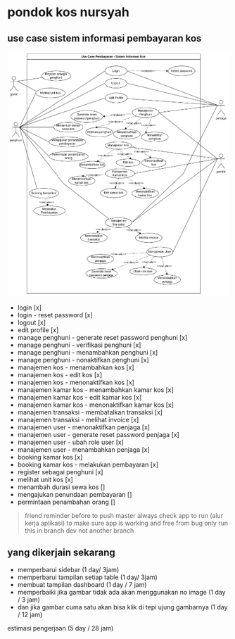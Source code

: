 # pondok kos nursyah


## use case sistem informasi pembayaran kos
![image](/public/use-case.drawio.png)

- login [x]
- login - reset password [x]
- logout [x]
- edit profile [x]
- manage penghuni - generate reset password penghuni [x]
- manage penghuni - verifikasi penghuni [x]
- manage penghuni - menambahkan penghuni [x]
- manage penghuni - nonaktifkan penghuni [x]
- manajemen kos - menambahkan kos [x]
- manajemen kos - edit kos [x]
- manajemen kos - menonaktifkan kos [x]
- manajemen kamar kos - menambahkan kamar kos [x]
- manajemen kamar kos - edit kamar kos [x]
- manajemen kamar kos - menonaktifkan kamar kos [x]
- manajemen transaksi - membatalkan transaksi [x]
- manajemen transaksi - melihat invoice [x]
- manajemen user - menonaktifkan penjaga [x]
- manajemen user - generate reset password penjaga [x]
- manajemen user - ubah role user [x]
- manajemen user - menambahkan penjaga [x]
- booking kamar kos [x]
- booking kamar kos - melakukan pembayaran [x]
- register sebagai penghuni [x]
- melihat unit kos [x]
- menambah durasi sewa kos []
- mengajukan penundaan pembayaran []
- permintaan penambahan orang []



> friend reminder 
> before to push master always check app to run (alur kerja aplikasi) to make sure app is working and free from bug
> only run this in branch dev not another branch


## yang dikerjain sekarang
- memperbarui sidebar (1 day/ 3jam)
- memperbarui tampilan setiap table (1 day/ 3jam)
- membuat tampilan dashboard (1 day / 7 jam) 
- memperbaiki jika gambar tidak ada akan menggunakan no image (1 day / 3 jam)
- dan jika gambar cuma satu akan bisa klik di tepi ujung gambarnya (1 day / 12 jam)

estimasi pengerjaan (5 day / 28 jam)